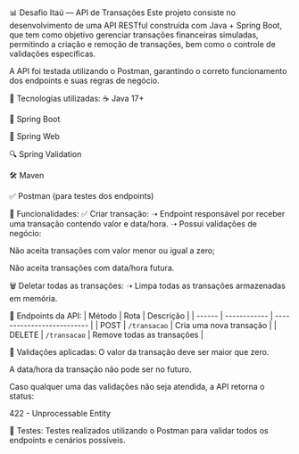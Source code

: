 📊 Desafio Itaú — API de Transações
Este projeto consiste no desenvolvimento de uma API RESTful construída com Java + Spring Boot, que tem como objetivo gerenciar transações financeiras simuladas, permitindo a criação e remoção de transações, bem como o controle de validações específicas.

A API foi testada utilizando o Postman, garantindo o correto funcionamento dos endpoints e suas regras de negócio.

🚀 Tecnologias utilizadas:
☕ Java 17+

🌱 Spring Boot

🔧 Spring Web

🔍 Spring Validation

🛠️ Maven

✅ Postman (para testes dos endpoints)

📌 Funcionalidades:
✅ Criar transação:
➝ Endpoint responsável por receber uma transação contendo valor e data/hora.
➝ Possui validações de negócio:

Não aceita transações com valor menor ou igual a zero;

Não aceita transações com data/hora futura.

🗑️ Deletar todas as transações:
➝ Limpa todas as transações armazenadas em memória.

🔗 Endpoints da API:
| Método | Rota         | Descrição                  |
| ------ | ------------ | -------------------------- |
| POST   | `/transacao` | Cria uma nova transação    |
| DELETE | `/transacao` | Remove todas as transações |

🧠 Validações aplicadas:
O valor da transação deve ser maior que zero.

A data/hora da transação não pode ser no futuro.

Caso qualquer uma das validações não seja atendida, a API retorna o status:

422 - Unprocessable Entity

🧪 Testes:
Testes realizados utilizando o Postman para validar todos os endpoints e cenários possíveis.
